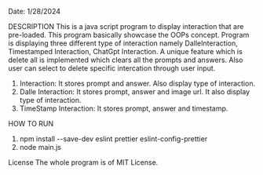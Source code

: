 Date: 1/28/2024

DESCRIPTION
This is a java script program to display interaction that are pre-loaded. This program basically showcase the OOPs concept. 
Program is displaying three different type of interaction namely DalleInteraction, Timestamped Interaction, ChatGpt Interaction. 
A unique feature which is delete all is implemented which clears all the prompts and answers. Also user can select to delete specific intercation through user input.
1) Interaction: It stores prompt and answer. Also display type of interaction.
2) Dalle Interaction: It stores prompt, answer and image url. It also display type of interaction.
3) TimeStamp Interaction: It stores prompt, answer and timestamp.

HOW TO RUN 
1) npm install --save-dev eslint prettier eslint-config-prettier
2) node main.js

License
The whole program is of MIT License.

